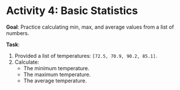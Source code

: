 
# **Activity 4: Basic Statistics**

**Goal**: Practice calculating min, max, and average values from a list of numbers.

**Task**:

1. Provided a list of temperatures: `[72.5, 70.9, 90.2, 85.1]`.
2. Calculate:
   - The minimum temperature.
   - The maximum temperature.
   - The average temperature.
